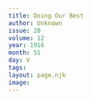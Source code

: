 ```yaml
---
title: Doing Our Best
author: Unknown
issue: 20
volume: 12
year: 1916
month: 51
day: V
tags:
layout: page.njk
image:
---
```


